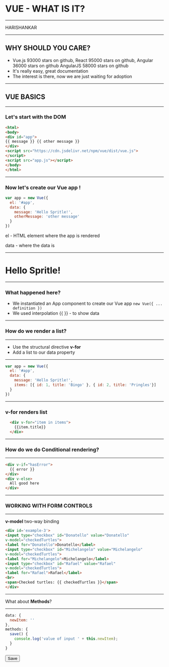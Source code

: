# VUE - WHAT IS IT?
____
HARISHANKAR

---

## WHY SHOULD YOU CARE?
- Vue.js 93000 stars on github, React 95000 stars on
github, Angular 36000 stars on github AngularJS
58000 stars on github
- It's really easy, great documentation
- The interest is there, now we are just waiting for
adoption

---
## VUE BASICS
---
### Let's start with the DOM

```html
<html>
<body>
<div id="app">
{{ message }} {{ other message }}
</div>
<script src="https://cdn.jsdelivr.net/npm/vue/dist/vue.js">
</script>
<script src="app.js"></script>
</body>
</html>
```
---
### Now let's create our Vue app !

```js
var app = new Vue({
  el: '#app',
  data: {
    message: 'Hello Spritle!',
    otherMessage: 'other message'
  }
})
```
el - HTML element where the app is rendered

data - where the data is

---
# Hello Spritle!
---

### What happened here?

- We instantiated an App component to create our Vue app  ```new Vue({ ... definition })```
- We used interpolation {{ }} - to show data

---

### How do we render a list?

---

- Use the structural directive **v-for**
- Add a list to our data property

---

```js
var app = new Vue({
  el: '#app',
  data: {
    message: 'Hello Spritle!',
    items: [{ id: 1, title: 'Bingo' }, { id: 2, title: 'Pringles'}]
  }
})
```
---
### **v-for** renders list

```html
  <div v-for="item in items">
    {{item.title}}
  </div>
```
---

### How do we do Conditional rendering?

---

```html
<div v-if="hasError">
  {{ error }}
</div>
<div v-else>
  All good here
</div>
```

---

### WORKING WITH FORM CONTROLS

---

**v-model** two-way binding

```html
<div id='example-3'>
<input type="checkbox" id="Donatello" value="Donatello"
v-model="checkedTurtles">
<label for="Donatello">Donatello</label>
<input type="checkbox" id="Michelangelo" value="Michelangelo"
v-model="checkedTurtles">
<label for="Michelangelo">Michelangelo</label>
<input type="checkbox" id="Rafael" value="Rafael"
v-model="checkedTurtles">
<label for="Rafael">Rafael</label>
<br>
<span>Checked turtles: {{ checkedTurtles }}</span>
</div>
```

---

What about **Methods**?

---

```js
data: {
  newItem: ''
},
methods: {
  save() {
    console.log('value of input ' + this.newItem);
  }
}
```
<button v-on:click="save">Save</button>

